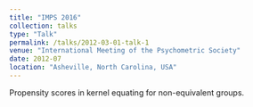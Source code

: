 ```yaml
---
title: "IMPS 2016"
collection: talks
type: "Talk"
permalink: /talks/2012-03-01-talk-1
venue: "International Meeting of the Psychometric Society"
date: 2012-07
location: "Asheville, North Carolina, USA"
---
```


Propensity scores in kernel equating for non-equivalent groups.
